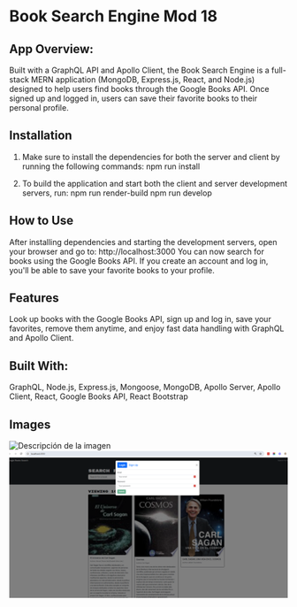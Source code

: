 # Book Search Engine Mod 18

## App Overview:

Built with a GraphQL API and Apollo Client, the Book Search Engine is a full-stack MERN application (MongoDB, Express.js, React, and Node.js) designed to help users find books through the Google Books API. Once signed up and logged in, users can save their favorite books to their personal profile.

## Installation

1.  Make sure to install the dependencies for both the server and client by running the following commands: npm run install

2.  To build the application and start both the client and server development servers, run:
npm run render-build
npm run develop


## How to Use

After installing dependencies and starting the development servers, open your browser and go to: http://localhost:3000
You can now search for books using the Google Books API. If you create an account and log in, you'll be able to save your favorite books to your profile.


## Features

Look up books with the Google Books API, sign up and log in, save your favorites, remove them anytime, and enjoy fast data handling with GraphQL and Apollo Client.

## Built With:

GraphQL, Node.js, Express.js, Mongoose, MongoDB, Apollo Server, Apollo Client, React, Google Books API, React Bootstrap
## Images 

![Descripción de la imagen](client/cuatro.png)
![Descripción de la imagen](client/images/cinco.png)

